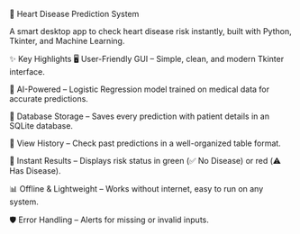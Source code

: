 💖 Heart Disease Prediction System

A smart desktop app to check heart disease risk instantly, built with Python, Tkinter, and Machine Learning.

✨ Key Highlights
🖥 User-Friendly GUI – Simple, clean, and modern Tkinter interface.

🤖 AI-Powered – Logistic Regression model trained on medical data for accurate predictions.

💾 Database Storage – Saves every prediction with patient details in an SQLite database.

📜 View History – Check past predictions in a well-organized table format.

🎯 Instant Results – Displays risk status in green (✅ No Disease) or red (⚠️ Has Disease).

📊 Offline & Lightweight – Works without internet, easy to run on any system.

🛡 Error Handling – Alerts for missing or invalid inputs.

